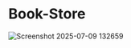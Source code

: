 # Book-Store

![Screenshot 2025-07-09 132659](https://github.com/user-attachments/assets/5a845bae-7c18-48c0-98d4-753305678032)
